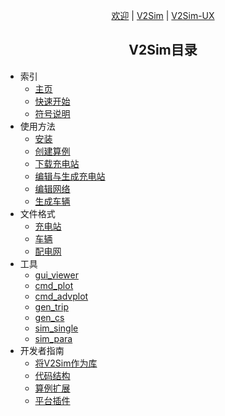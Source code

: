 <p style="text-align:center"><a href="/#/zh_hans/">欢迎<a> | <a href="/#/zh_hans/v2sim/">V2Sim</a> | <a href="/#/zh_hans/v2simux/">V2Sim-UX</a></p>
<h2 style="text-align:center">V2Sim目录</h2>

+ 索引
    + [主页](zh_hans/v2sim/)
    + [快速开始](zh_hans/v2sim/quick-start)
    + [符号说明](zh_hans/v2sim/nom)
+ 使用方法
    + [安装](zh_hans/v2sim/usage/inst)
    + [创建算例](zh_hans/v2sim/usage/case)
    + [下载充电站](zh_hans/v2sim/usage/downcs)
    + [编辑与生成充电站](zh_hans/v2sim/usage/editcs)
    + [编辑网络](zh_hans/v2sim/usage/editnet)
    + [生成车辆](zh_hans/v2sim/usage/genveh)
+ 文件格式
    + [充电站](zh_hans/v2sim/format/cs)
    + [车辆](zh_hans/v2sim/format/veh)
    + [配电网](zh_hans/v2sim/format/pdn)
+ 工具
    + [gui_viewer](zh_hans/v2sim/tools/gui_viewer)
    + [cmd_plot](zh_hans/v2sim/tools/cmd_plot)
    + [cmd_advplot](zh_hans/v2sim/tools/cmd_advplot)
    + [gen_trip](zh_hans/v2sim/tools/gen_trip)
    + [gen_cs](zh_hans/v2sim/tools/gen_cs)
    + [sim_single](zh_hans/v2sim/tools/sim_single)
    + [sim_para](zh_hans/v2sim/tools/sim_para)
+ 开发者指南
    + [将V2Sim作为库](zh_hans/v2sim/dev/lib)
    + [代码结构](zh_hans/v2sim/dev/codestr)
    + [算例扩展](zh_hans/v2sim/dev/exts)
    + [平台插件](zh_hans/v2sim/dev/plugins)